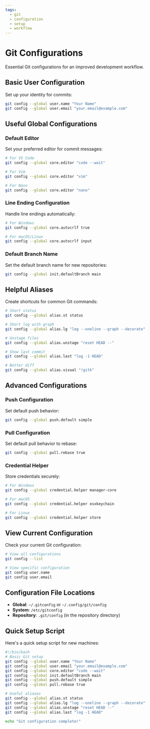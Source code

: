 ```yaml
---
tags:
  - git
  - configuration
  - setup
  - workflow
---
```


# Git Configurations

Essential Git configurations for an improved development workflow.

## Basic User Configuration

Set up your identity for commits:

```bash
git config --global user.name "Your Name"
git config --global user.email "your.email@example.com"
```

## Useful Global Configurations

### Default Editor

Set your preferred editor for commit messages:

```bash
# For VS Code
git config --global core.editor "code --wait"

# For Vim
git config --global core.editor "vim"

# For Nano
git config --global core.editor "nano"
```

### Line Ending Configuration

Handle line endings automatically:

```bash
# For Windows
git config --global core.autocrlf true

# For macOS/Linux
git config --global core.autocrlf input
```

### Default Branch Name

Set the default branch name for new repositories:

```bash
git config --global init.defaultBranch main
```

## Helpful Aliases

Create shortcuts for common Git commands:

```bash
# Short status
git config --global alias.st status

# Short log with graph
git config --global alias.lg "log --oneline --graph --decorate"

# Unstage files
git config --global alias.unstage "reset HEAD --"

# Show last commit
git config --global alias.last "log -1 HEAD"

# Better diff
git config --global alias.visual "!gitk"
```

## Advanced Configurations

### Push Configuration

Set default push behavior:

```bash
git config --global push.default simple
```

### Pull Configuration

Set default pull behavior to rebase:

```bash
git config --global pull.rebase true
```

### Credential Helper

Store credentials securely:

```bash
# For Windows
git config --global credential.helper manager-core

# For macOS
git config --global credential.helper osxkeychain

# For Linux
git config --global credential.helper store
```

## View Current Configuration

Check your current Git configuration:

```bash
# View all configurations
git config --list

# View specific configuration
git config user.name
git config user.email
```

## Configuration File Locations

- **Global**: `~/.gitconfig` or `~/.config/git/config`
- **System**: `/etc/gitconfig`
- **Repository**: `.git/config` (in the repository directory)

## Quick Setup Script

Here's a quick setup script for new machines:

```bash
#!/bin/bash
# Basic Git setup
git config --global user.name "Your Name"
git config --global user.email "your.email@example.com"
git config --global core.editor "code --wait"
git config --global init.defaultBranch main
git config --global push.default simple
git config --global pull.rebase true

# Useful aliases
git config --global alias.st status
git config --global alias.lg "log --oneline --graph --decorate"
git config --global alias.unstage "reset HEAD --"
git config --global alias.last "log -1 HEAD"

echo "Git configuration complete!"
```